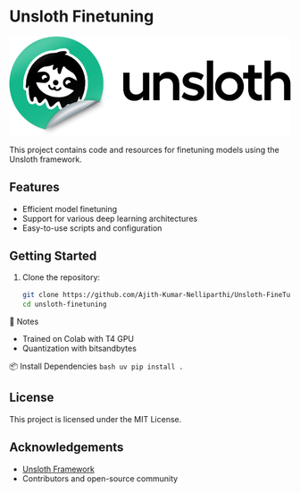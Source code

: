 # Unsloth Finetuning
![alt text](image.png)

This project contains code and resources for finetuning models using the Unsloth framework.

## Features

- Efficient model finetuning
- Support for various deep learning architectures
- Easy-to-use scripts and configuration

## Getting Started

1. Clone the repository:
    ```bash
    git clone https://github.com/Ajith-Kumar-Nelliparthi/Unsloth-FineTuning.git
    cd unsloth-finetuning
    ```

📝 Notes
- Trained on Colab with T4 GPU
- Quantization with bitsandbytes

📦 Install Dependencies
    ```bash
    uv pip install .
    ```

## License

This project is licensed under the MIT License.

## Acknowledgements

- [Unsloth Framework](https://github.com/unslothai/unsloth)
- Contributors and open-source community
